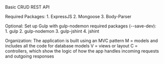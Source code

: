 Basic CRUD REST API

Required Packages:
    1. ExpressJS
    2. Mongoose
    3. Body-Parser

Optional:
    Set up Gulp with gulp-nodemon
        required packages (--save-dev): 
            1. gulp
            2. gulp-nodemon
            3. gulp-jshint
            4. jshint

Organization:
    The application is built using an MVC pattern
        M = models and includes all the code for database models
        V = views or layout 
        C = controllers, which show the logic of how the app handles incoming requests and outgoing responses